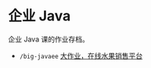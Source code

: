 # 企业 Java

企业 Java 课的作业存档。

- `/big-javaee` [大作业，在线水果销售平台](https://github.com/Charlott2/learning-backup/tree/main/university/java-enterpeise/big-javaee)
